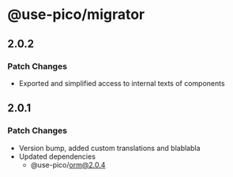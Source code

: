 # @use-pico/migrator

## 2.0.2

### Patch Changes

- Exported and simplified access to internal texts of components

## 2.0.1

### Patch Changes

- Version bump, added custom translations and blablabla
- Updated dependencies
    - @use-pico/orm@2.0.4
